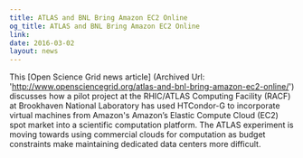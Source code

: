 ```yaml
---
title: ATLAS and BNL Bring Amazon EC2 Online
og_title: ATLAS and BNL Bring Amazon EC2 Online
link: 
date: 2016-03-02
layout: news
---
```


This  [Open Science Grid news article] (Archived Url: 'http://www.opensciencegrid.org/atlas-and-bnl-bring-amazon-ec2-online/') discusses how a pilot project at the RHIC/ATLAS Computing Facility (RACF) at Brookhaven National Laboratory has used HTCondor-G to incorporate virtual machines from Amazon's Amazon’s Elastic Compute Cloud (EC2) spot market into a scientific computation platform. The ATLAS experiment is moving towards using commercial clouds for computation as budget constraints make maintaining dedicated data centers more difficult. 
